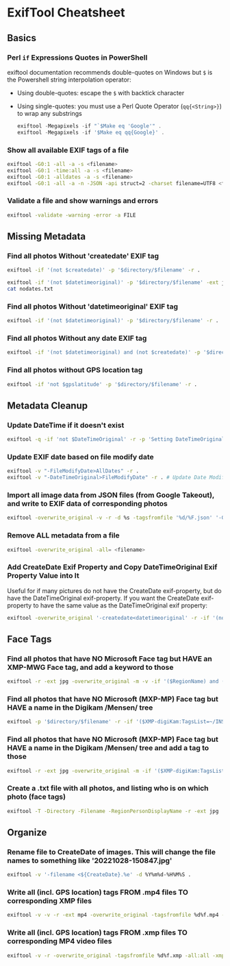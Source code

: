 # ExifTool Cheatsheet

## Basics

### Perl `if` Expressions Quotes in PowerShell

exiftool documentation recommends double-quotes on Windows but `$` is the Powershell string interpolation operator:

- Using double-quotes:  escape the `$` with backtick character

- Using single-quotes: you must use a Perl Quote Operator (`qq{<String>}`) to wrap any substrings
  
  ```powershell
  exiftool -Megapixels -if "`$Make eq 'Google'" .
  exiftool -Megapixels -if '$Make eq qq{Google}' .
  ```

### Show all available EXIF tags of a file

```bash
exiftool -G0:1 -all -a -s <filename>
exiftool -G0:1 -time:all -a -s <filename>
exiftool -G0:1 -alldates -a -s <filename>
exiftool -G0:1 -all -a -n -JSON -api struct=2 -charset filename=UTF8 <filename>
```

### Validate a file and show warnings and errors

```bash
exiftool -validate -warning -error -a FILE
```

## Missing Metadata

### Find all photos Without 'createdate' EXIF tag

```bash
exiftool -if '(not $createdate)' -p '$directory/$filename' -r .
```

```bash
exiftool -if '(not $datetimeoriginal)' -p '$directory/$filename' -ext jpg -q -q -a -s -r . > nodates.txt
cat nodates.txt
```

### Find all photos Without 'datetimeoriginal' EXIF tag

```bash
exiftool -if '(not $datetimeoriginal)' -p '$directory/$filename' -r .
```

### Find all photos Without any date EXIF tag

```bash
exiftool -if '(not $datetimeoriginal) and (not $createdate)' -p '$directory/$filename' -r .
```

### Find all photos without GPS location tag

```bash
exiftool -if 'not $gpslatitude' -p '$directory/$filename' -r .
```

## Metadata Cleanup

### Update DateTime if it doesn't exist

```bash
exiftool -q -if 'not $DateTimeOriginal' -r -p 'Setting DateTimeOriginal for: $directory/$filename' -overwrite_original -DateTimeOriginal=XXXX
```

### Update EXIF date based on file modify date

```bash
exiftool -v "-FileModifyDate>AllDates" -r .
exiftool -v "-DateTimeOriginal>FileModifyDate" -r . # Update Date Modified
```

### Import all image data from JSON files (from Google Takeout), and write to EXIF data of corresponding photos

```bash
exiftool -overwrite_original -v -r -d %s -tagsfromfile '%d/%F.json' '-GPSAltitude<GeoDataAltitude' '-GPSLatitude<GeoDataLatitude' '-GPSLatitudeRef<GeoDataLatitude' '-GPSLongitude<GeoDataLongitude' '-GPSLongitudeRef<GeoDataLongitude' '-ModifyDate<PhotoTakenTimeTimestamp' '-CreateDate<PhotoTakenTimeTimestamp' '-DateTimeOriginal<PhotoTakenTimeTimestamp' -ext jpg -overwrite_original
```

### Remove ALL metadata from a file

```bash
exiftool -overwrite_original -all= <filename>
```

### Add CreateDate Exif Property and Copy DateTimeOriginal Exif Property Value into It

Useful for if many pictures do not have the CreateDate exif-property, but do have the DateTimeOriginal exif-property. If you want the CreateDate exif-property to have the same value as the DateTimeOriginal exif property:

```bash
exiftool -overwrite_original '-createdate<datetimeoriginal' -r -if '(not $createdate and $datetimeoriginal)' <your directory>
```

## Face Tags

### Find all photos that have NO Microsoft Face tag but HAVE an XMP-MWG Face tag, and add a keyword to those

```bash
exiftool -r -ext jpg -overwrite_original -m -v -if '($RegionName) and (not $RegionRectangle)' -Keywords+='Has-MS-Face-but-no-XMP-face' .
```

### Find all photos that have NO Microsoft (MXP-MP) Face tag but HAVE a name in the Digikam /Mensen/ tree

```bash
exiftool -p '$directory/$filename' -r -if '($XMP-digiKam:TagsList=~/INSERT-NAME-HERE/i) and (not $RegionPersonDisplayName=~/INSERT-NAME-HERE/i)' .
```

### Find all photos that have NO Microsoft (MXP-MP) Face tag but HAVE a name in the Digikam /Mensen/ tree and add a tag to those

```bash
exiftool -r -ext jpg -overwrite_original -m -if '($XMP-digiKam:TagsList=~/INSERT-NAME-HERE/i) and (not $RegionPersonDisplayName=~/INSERT-NAME-HERE/i)' -XMP-digiKam:TagsList+='Check' .
```

### Create a .txt file with all photos, and listing who is on which photo (face tags)

```bash
exiftool -T -Directory -Filename -RegionPersonDisplayName -r -ext jpg . > PeopleTags.txt
```

## Organize

### Rename file to CreateDate of images. This will change the file names to something like '20221028-150847.jpg'

```bash
exiftool -v '-filename <${CreateDate}.%e' -d %Y%m%d-%H%M%S .
```

### Write all (incl. GPS location) tags FROM .mp4 files TO corresponding XMP files

```bash
exiftool -v -v -r -ext mp4 -overwrite_original -tagsfromfile %d%f.mp4 -all:all -xmp:all -exif:all -composite:all -quicktime:all -iptc:all -gps:all %d%f.xmp .
```

### Write all (incl. GPS location) tags FROM .xmp files TO corresponding MP4 video files

```bash
exiftool -v -r -overwrite_original -tagsfromfile %d%f.xmp -all:all -xmp:all -exif:all -composite:all -quicktime:all -iptc:all -gps:all -ext m4v -ext mov -ext mp4 -ext avi .
```
